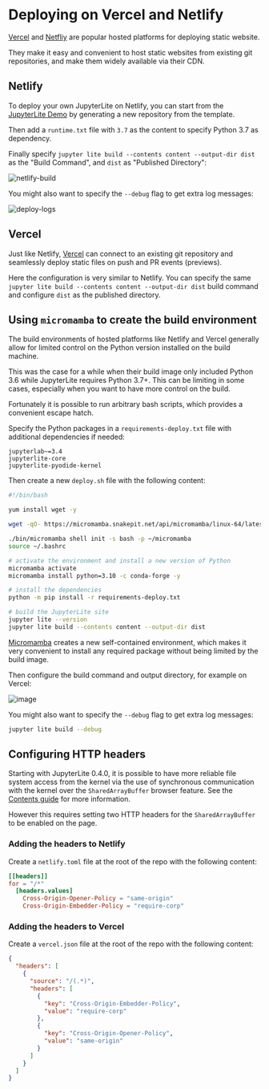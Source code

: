 # Deploying on Vercel and Netlify

[Vercel][vercel] and [Netfliy][netlify] are popular hosted platforms for deploying
static website.

They make it easy and convenient to host static websites from existing git repositories,
and make them widely available via their CDN.

## Netlify

To deploy your own JupyterLite on Netlify, you can start from the [JupyterLite Demo] by
generating a new repository from the template.

Then add a `runtime.txt` file with `3.7` as the content to specify Python 3.7 as
dependency.

Finally specify `jupyter lite build --contents content --output-dir dist` as the "Build
Command", and `dist` as "Published Directory":

![netlify-build](https://github.com/jupyterlite/jupyterlite/assets/44312563/64a23fa0-465a-4629-b26a-ca44aaee2280)

You might also want to specify the `--debug` flag to get extra log messages:

![deploy-logs](https://user-images.githubusercontent.com/591645/124779931-79d88280-df42-11eb-8f94-93d5715c18bc.png)

## Vercel

Just like Netlify, [Vercel](https://vercel.com) can connect to an existing git
repository and seamlessly deploy static files on push and PR events (previews).

Here the configuration is very similar to Netlify. You can specify the same
`jupyter lite build --contents content --output-dir dist` build command and configure
`dist` as the published directory.

## Using `micromamba` to create the build environment

The build environments of hosted platforms like Netlify and Vercel generally allow for
limited control on the Python version installed on the build machine.

This was the case for a while when their build image only included Python 3.6 while
JupyterLite requires Python 3.7+. This can be limiting in some cases, especially when
you want to have more control on the build.

Fortunately it is possible to run arbitrary bash scripts, which provides a convenient
escape hatch.

Specify the Python packages in a `requirements-deploy.txt` file with additional
dependencies if needed:

```text
jupyterlab~=3.4
jupyterlite-core
jupyterlite-pyodide-kernel
```

Then create a new `deploy.sh` file with the following content:

```bash
#!/bin/bash

yum install wget -y

wget -qO- https://micromamba.snakepit.net/api/micromamba/linux-64/latest | tar -xvj bin/micromamba

./bin/micromamba shell init -s bash -p ~/micromamba
source ~/.bashrc

# activate the environment and install a new version of Python
micromamba activate
micromamba install python=3.10 -c conda-forge -y

# install the dependencies
python -m pip install -r requirements-deploy.txt

# build the JupyterLite site
jupyter lite --version
jupyter lite build --contents content --output-dir dist
```

[Micromamba](https://github.com/mamba-org/mamba#micromamba) creates a new self-contained
environment, which makes it very convenient to install any required package without
being limited by the build image.

Then configure the build command and output directory, for example on Vercel:

![image](https://user-images.githubusercontent.com/591645/135726080-93ca6930-19de-4371-ad13-78f5716b7299.png)

You might also want to specify the `--debug` flag to get extra log messages:

```bash
jupyter lite build --debug
```

## Configuring HTTP headers

Starting with JupyterLite 0.4.0, it is possible to have more reliable file system access
from the kernel via the use of synchronous communication with the kernel over the
`SharedArrayBuffer` browser feature. See the [Contents guide](../content/python.md) for
more information.

However this requires setting two HTTP headers for the `SharedArrayBuffer` to be enabled
on the page.

### Adding the headers to Netlify

Create a `netlify.toml` file at the root of the repo with the following content:

```toml
[[headers]]
for = "/*"
  [headers.values]
    Cross-Origin-Opener-Policy = "same-origin"
    Cross-Origin-Embedder-Policy = "require-corp"
```

### Adding the headers to Vercel

Create a `vercel.json` file at the root of the repo with the following content:

```json
{
  "headers": [
    {
      "source": "/(.*)",
      "headers": [
        {
          "key": "Cross-Origin-Embedder-Policy",
          "value": "require-corp"
        },
        {
          "key": "Cross-Origin-Opener-Policy",
          "value": "same-origin"
        }
      ]
    }
  ]
}
```

[vercel]: https://vercel.com
[netlify]: https://netlify.com
[jupyterlite demo]: https://github.com/jupyterlite/demo
